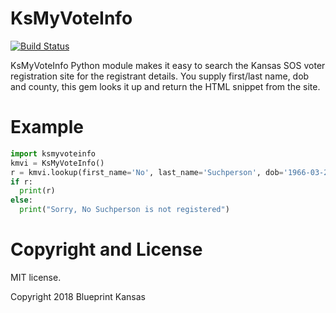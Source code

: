 KsMyVoteInfo
=========================

[![Build Status](https://travis-ci.org/BlueprintKansas/ksmyvoteinfo-py.svg?branch=master)](https://travis-ci.org/BlueprintKansas/ksmyvoteinfo-py)

KsMyVoteInfo Python module makes it easy to search the Kansas SOS voter registration site
for the registrant details. You supply first/last name, dob and county, this gem looks
it up and return the HTML snippet from the site.

# Example

```python
import ksmyvoteinfo
kmvi = KsMyVoteInfo()
r = kmvi.lookup(first_name='No', last_name='Suchperson', dob='1966-03-26', county='Douglas')
if r:
  print(r)
else:
  print("Sorry, No Suchperson is not registered")

```

# Copyright and License

MIT license.

Copyright 2018 Blueprint Kansas
